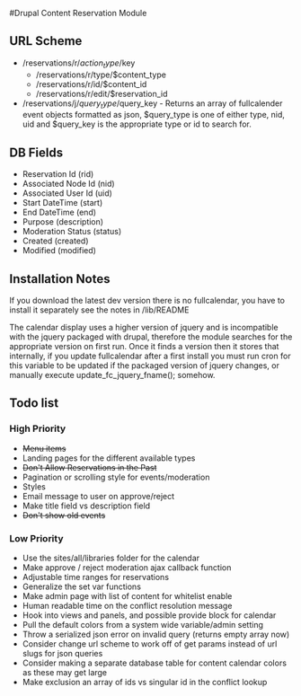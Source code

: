#Drupal Content Reservation Module

## URL Scheme
* /reservations/r/$action_type/$key
	* /reservations/r/type/$content_type
	* /reservations/r/id/$content_id
	* /reservations/r/edit/$reservation_id
* /reservations/j/$query_type/$query_key - Returns an array of fullcalender event objects formatted as json, $query_type is one of either type, nid, uid and $query_key is the appropriate type or id to search for.

## DB Fields
* Reservation Id (rid)
* Associated Node Id (nid)
* Associated User Id (uid)
* Start DateTime (start)
* End DateTime (end)
* Purpose (description)
* Moderation Status (status)
* Created (created)
* Modified (modified)

## Installation Notes
If you download the latest dev version there is no fullcalendar, you have
to install it separately see the notes in /lib/README

The calendar display uses a higher version of jquery and is incompatible with 
the jquery packaged with drupal, therefore the module searches for the appropriate
version on first run. Once it finds a version then it stores that internally,
if you update fullcalendar after a first install you must run cron for this
variable to be updated if the packaged version of jquery changes, or manually
execute update_fc_jquery_fname(); somehow.

## Todo list

### High Priority
* <strike>Menu items</strike>
* Landing pages for the different available types
* <strike>Don't Allow Reservations in the Past</strike>
* Pagination or scrolling style for events/moderation
* Styles
* Email message to user on approve/reject
* Make title field vs description field
* <strike>Don't show old events</strike>

### Low Priority
* Use the sites/all/libraries folder for the calendar
* Make approve / reject moderation ajax callback function
* Adjustable time ranges for reservations
* Generalize the set var functions
* Make admin page with list of content for whitelist enable
* Human readable time on the conflict resolution message
* Hook into views and panels, and possible provide block for calendar
* Pull the default colors from a system wide variable/admin setting
* Throw a serialized json error on invalid query (returns empty array now)
* Consider change url scheme to work off of get params instead of url slugs for json queries
* Consider making a separate database table for content calendar colors as these may get large
* Make exclusion an array of ids vs singular id in the conflict lookup
